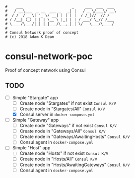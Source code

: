 ```
#    ___                      _     ___  ___  ___
#   / __\___  _ __  ___ _   _| |   / _ \/___\/ __\
#  / /  / _ \| '_ \/ __| | | | |  / /_)//  // /
# / /__| (_) | | | \__ \ |_| | | / ___/ \_// /___
# \____/\___/|_| |_|___/\__,_|_| \/   \___/\____/
#
# Consul Network proof of concept
# (c) 2018 Adam K Dean
```

# consul-network-poc

Proof of concept network using Consul

## TODO

- [ ] Simple "Stargate" app
  - [ ] Create node "Stargates" if not exist `Consul K/V`
  - [ ] Create node in "Stargates/All" `Consul K/V`
  - [x] Consul server in `docker-compose.yml`
- [ ] Simple "Gateway" app
  - [ ] Create node "Gateways" if not exist `Consul K/V`
  - [ ] Create node in "Gateways/All" `Consul K/V`
  - [ ] Create node in "Gateways/AwaitingHosts" `Consul K/V`
  - [ ] Consul agent in `docker-compose.yml`
- [ ] Simple "Host" app
  - [ ] Create node "Hosts" if not exist `Consul K/V`
  - [ ] Create node in "Hosts/All" `Consul K/V`
  - [ ] Create node in "Hosts/AwaitingGateways" `Consul K/V`
  - [ ] Consul agent in `docker-compose.yml`

